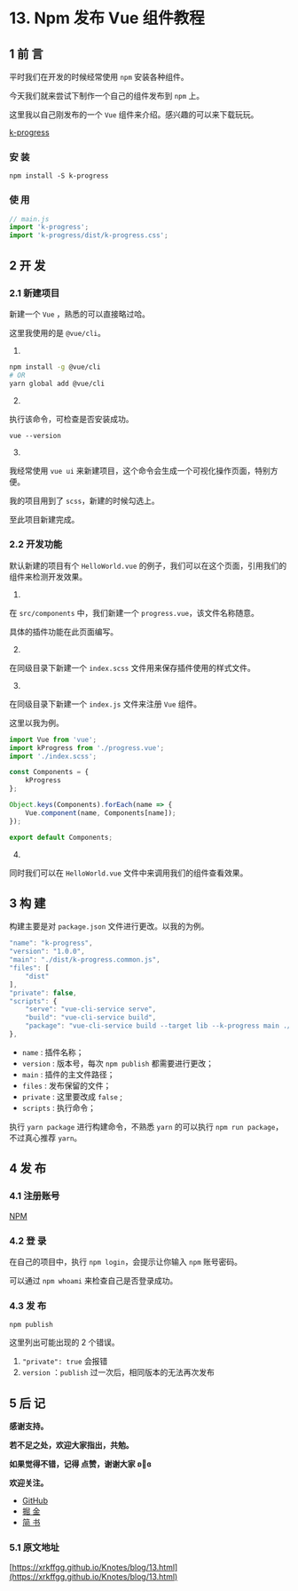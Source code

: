 # 13. Npm 发布 Vue 组件教程
## 1 前 言
平时我们在开发的时候经常使用 `npm` 安装各种组件。

今天我们就来尝试下制作一个自己的组件发布到 `npm` 上。

这里我以自己刚发布的一个 `Vue` 组件来介绍。感兴趣的可以来下载玩玩。

[k-progress](https://github.com/xrkffgg/k-progress)

### 安 装
`npm install -S k-progress`

### 使 用
```js
// main.js
import 'k-progress';
import 'k-progress/dist/k-progress.css';
``` 

## 2 开 发
### 2.1 新建项目

新建一个 `Vue` ，熟悉的可以直接略过哈。

这里我使用的是 `@vue/cli`。

1. 
```bash
npm install -g @vue/cli
# OR
yarn global add @vue/cli
```
2. 
执行该命令，可检查是否安装成功。

`vue --version`

3. 
我经常使用 `vue ui` 来新建项目，这个命令会生成一个可视化操作页面，特别方便。

我的项目用到了 `scss`，新建的时候勾选上。

至此项目新建完成。

### 2.2 开发功能

默认新建的项目有个 `HelloWorld.vue` 的例子，我们可以在这个页面，引用我们的组件来检测开发效果。

1. 
在 `src/components` 中，我们新建一个 `progress.vue`，该文件名称随意。

具体的插件功能在此页面编写。



2. 
在同级目录下新建一个 `index.scss` 文件用来保存插件使用的样式文件。

3. 
在同级目录下新建一个 `index.js` 文件来注册 `Vue` 组件。

这里以我为例。

```js
import Vue from 'vue';
import kProgress from './progress.vue';
import './index.scss';

const Components = {
    kProgress
};

Object.keys(Components).forEach(name => {
    Vue.component(name, Components[name]);
});

export default Components;
```
4. 
同时我们可以在 `HelloWorld.vue` 文件中来调用我们的组件查看效果。

## 3 构 建

构建主要是对 `package.json` 文件进行更改。以我的为例。
```js
"name": "k-progress",
"version": "1.0.0",
"main": "./dist/k-progress.common.js",
"files": [
    "dist"
],
"private": false,
"scripts": {
    "serve": "vue-cli-service serve",
    "build": "vue-cli-service build",
    "package": "vue-cli-service build --target lib --k-progress main ./src/components/index.js"
},
```

- `name` : 插件名称；
- `version` : 版本号，每次 `npm publish` 都需要进行更改；
- `main` : 插件的主文件路径；
- `files` : 发布保留的文件；
- `private` : 这里要改成 `false` ;
- `scripts` : 执行命令；

执行 `yarn package` 进行构建命令，不熟悉 `yarn` 的可以执行 `npm run package`，不过真心推荐 `yarn`。

## 4 发 布
### 4.1 注册账号

[NPM](https://www.npmjs.com/)

### 4.2 登 录

在自己的项目中，执行 `npm login`，会提示让你输入 `npm` 账号密码。

可以通过 `npm whoami` 来检查自己是否登录成功。

### 4.3 发 布
`npm publish`

这里列出可能出现的 2 个错误。
1. `"private": true` 会报错
2. `version` ：`publish` 过一次后，相同版本的无法再次发布

## 5 后 记
**感谢支持。**

**若不足之处，欢迎大家指出，共勉。**

**如果觉得不错，记得 点赞，谢谢大家 ʚ💖ɞ**

**欢迎关注。** 
- [GitHub](https://github.com/xrkffgg) 
- [掘 金](https://juejin.im/user/59c369496fb9a00a4843a3e2) 
- [简 书](https://www.jianshu.com/u/4ca4daac5890)

### 5.1 原文地址

[https://xrkffgg.github.io/Knotes/blog/13.html](https://xrkffgg.github.io/Knotes/blog/13.html)